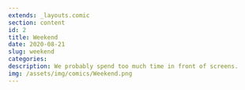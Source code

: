 ```yaml
---
extends: _layouts.comic
section: content
id: 2
title: Weekend
date: 2020-08-21
slug: weekend
categories:
description: We probably spend too much time in front of screens.
img: /assets/img/comics/Weekend.png
---
```

